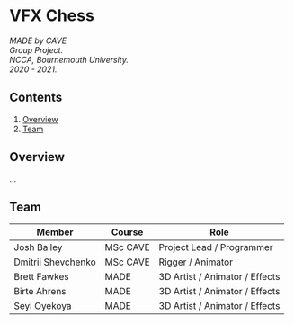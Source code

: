 # VFX Chess
*MADE by CAVE*<br />
*Group Project.*<br />
*NCCA, Bournemouth University.*<br />
*2020 - 2021.*<br />

## Contents
1. [Overview](#overview)
2. [Team](#team)

## Overview
...

## Team
| Member | Course | Role |
| ------------ | ------------ | ------------ |
| Josh Bailey | MSc CAVE | Project Lead / Programmer |
| Dmitrii Shevchenko | MSc CAVE | Rigger / Animator |
| Brett Fawkes | MADE | 3D Artist / Animator / Effects |
| Birte Ahrens | MADE | 3D Artist / Animator / Effects |
| Seyi Oyekoya | MADE | 3D Artist / Animator / Effects |